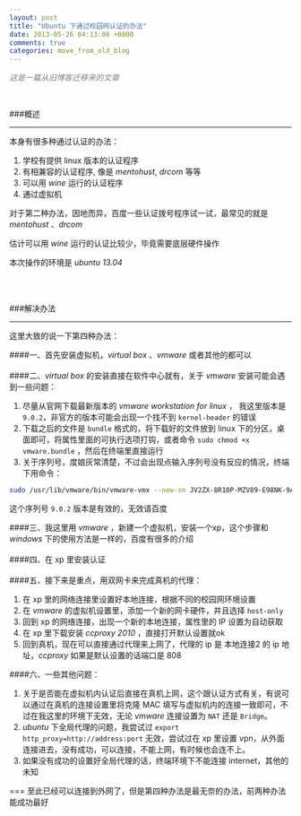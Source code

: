 ```yaml
---
layout: post
title: "Ubuntu 下通过校园网认证的办法"
date: 2013-05-26 04:13:00 +0800
comments: true
categories: move_from_old_blog
---
```


*<font color = "gray">这是一篇从旧博客迁移来的文章</font>*

<!-- more -->

<br />

###概述
***
本身有很多种通过认证的办法：

1. 学校有提供 linux 版本的认证程序
2. 有相兼容的认证程序, 像是 *mentohust*, *drcom* 等等
3. 可以用 *wine* 运行的认证程序
4. 通过虚拟机

对于第二种办法，因地而异，百度一些认证拨号程序试一试，最常见的就是 *mentohust* 、*drcom*

估计可以用 *wine* 运行的认证比较少，毕竟需要底层硬件操作

本次操作的环境是 *ubuntu 13.04*

<br /><br />

###解决办法
****

这里大致的说一下第四种办法：

####一、首先安装虚拟机，*virtual box* 、*vmware* 或者其他的都可以 <br /><br />
####二、*virtual box* 的安装直接在软件中心就有，关于 *vmware* 安装可能会遇到一些问题：

1. 尽量从官网下载最新版本的 *vmware workstation for linux* ， 我这里版本是`9.0.2`，非官方的版本可能会出现一个找不到 `kernel-header` 的错误
2. 下载之后的文件是 `bundle` 格式的，将下载好的文件放到 linux 下的分区，桌面即可，将属性里面的可执行选项打钩，或者命令 `sudo chmod +x vmware.bundle` ，然后在终端里直接运行
3. 关于序列号，度娘灰常清楚，不过会出现点输入序列号没有反应的情况，终端下用命令：

```bash
sudo /usr/lib/vmware/bin/vmware-vmx --new-sn JV2ZX-8R10P-MZV89-E98NK-9A8LM
```

   这个序列号 `9.0.2` 版本是有效的，无效请百度
   
####三、我这里用 *vmware* ，新建一个虚拟机，安装一个xp，这个步骤和 *windows* 下的使用方法是一样的，百度有很多的介绍<br /><br />
####四、在 xp 里安装认证<br /><br />
####五、接下来是重点，用双网卡来完成真机的代理：

1. 在 xp 里的网络连接里设置好本地连接，根据不同的校园网环境设置 
2. 在 *vmware* 的虚拟机设置里，添加一个新的网卡硬件，并且选择 `host-only`
3. 回到 xp 的网络连接，出现一个新的本地连接，属性里的 IP 设置为自动获取
4. 在 xp 里下载安装 *ccproxy 2010* ，直接打开默认设置就ok
5. 回到真机，现在可以直接通过代理来上网了，代理的 ip 是 本地连接2 的 ip 地址，*ccproxy* 如果是默认设置的话端口是 808
   
####六、一些其他问题：

1. 关于是否能在虚拟机内认证后直接在真机上网，这个跟认证方式有关，有说可以通过在真机的连接设置里将克隆 MAC 填写与虚拟机内的连接一致即可，不过在我这里的环境下无效，无论 *vmware* 连接设置为 `NAT` 还是 `Bridge`。
2. *ubuntu* 下全局代理的问题，我尝试过 `export http_proxy=http://address:port` 无效，尝试过在 xp 里设置 vpn，从外面连接进去，没有成功，可以连接，不能上网，有时候也会连不上。
3. 如果没有成功的设置好全局代理的话，终端环境下不能连接 internet，其他的未知

===
至此已经可以连接到外网了，但是第四种办法是最无奈的办法，前两种办法能成功最好
